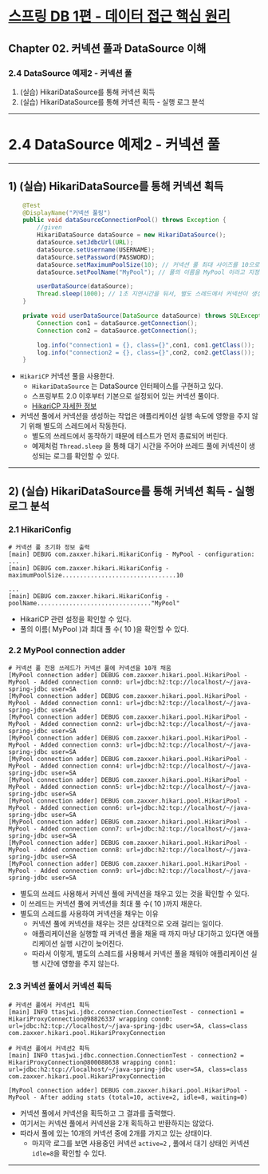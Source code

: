 # <a href = "../README.md" target="_blank">스프링 DB 1편 - 데이터 접근 핵심 원리</a>
## Chapter 02. 커넥션 풀과 DataSource 이해
### 2.4 DataSource 예제2 - 커넥션 풀
1) (실습) HikariDataSource를 통해 커넥션 획득
2) (실습) HikariDataSource를 통해 커넥션 획득 - 실행 로그 분석

---

# 2.4 DataSource 예제2 - 커넥션 풀

---

## 1) (실습) HikariDataSource를 통해 커넥션 획득
```java
    @Test
    @DisplayName("커넥션 풀링")
    public void dataSourceConnectionPool() throws Exception {
        //given
        HikariDataSource dataSource = new HikariDataSource();
        dataSource.setJdbcUrl(URL);
        dataSource.setUsername(USERNAME);
        dataSource.setPassword(PASSWORD);
        dataSource.setMaximumPoolSize(10); // 커넥션 풀 최대 사이즈를 10으로 지정
        dataSource.setPoolName("MyPool"); // 풀의 이름을 MyPool 이라고 지정했다.

        userDataSource(dataSource);
        Thread.sleep(1000); // 1초 지연시간을 둬서, 별도 스레드에서 커넥션이 생성되는 로그가 찍히는걸 확인할 수 있음.
    }

    private void userDataSource(DataSource dataSource) throws SQLException {
        Connection con1 = dataSource.getConnection();
        Connection con2 = dataSource.getConnection();

        log.info("connection1 = {}, class={}",con1, con1.getClass());
        log.info("connection2 = {}, class={}",con2, con2.getClass());
    }
```
- `HikariCP` 커넥션 풀을 사용한다.
    - `HikariDataSource` 는 DataSource 인터페이스를 구현하고 있다.
    - 스프링부트 2.0 이후부터  기본으로 설정되어 있는 커넥션 풀이다.
    - [HikariCP 자세한 정보](https://github.com/brettwooldridge/HikariCP)
- 커넥션 풀에서 커넥션을 생성하는 작업은 애플리케이션 실행 속도에 영향을 주지 않기 위해 별도의 스레드에서 작동한다.
    - 별도의 쓰레드에서 동작하기 때문에 테스트가 먼저 종료되어 버린다.
    - 예제처럼 `Thread.sleep` 을 통해 대기 시간을 주어야 쓰레드 풀에 커넥션이 생성되는 로그를 확인할 수 있다.

---

## 2) (실습) HikariDataSource를 통해 커넥션 획득 - 실행 로그 분석

### 2.1 HikariConfig
```shell
# 커넥션 풀 초기화 정보 출력
[main] DEBUG com.zaxxer.hikari.HikariConfig - MyPool - configuration:
...
[main] DEBUG com.zaxxer.hikari.HikariConfig - maximumPoolSize................................10

...
[main] DEBUG com.zaxxer.hikari.HikariConfig - poolName................................"MyPool"
```
- HikariCP 관련 설정을 확인할 수 있다.
- 풀의 이름( MyPool )과 최대 풀 수( 10 )을 확인할 수 있다.

### 2.2 MyPool connection adder
```shell
# 커넥션 풀 전용 쓰레드가 커넥션 풀에 커넥션을 10개 채움
[MyPool connection adder] DEBUG com.zaxxer.hikari.pool.HikariPool - MyPool - Added connection conn0: url=jdbc:h2:tcp://localhost/~/java-spring-jdbc user=SA
[MyPool connection adder] DEBUG com.zaxxer.hikari.pool.HikariPool - MyPool - Added connection conn1: url=jdbc:h2:tcp://localhost/~/java-spring-jdbc user=SA
[MyPool connection adder] DEBUG com.zaxxer.hikari.pool.HikariPool - MyPool - Added connection conn2: url=jdbc:h2:tcp://localhost/~/java-spring-jdbc user=SA
[MyPool connection adder] DEBUG com.zaxxer.hikari.pool.HikariPool - MyPool - Added connection conn3: url=jdbc:h2:tcp://localhost/~/java-spring-jdbc user=SA
[MyPool connection adder] DEBUG com.zaxxer.hikari.pool.HikariPool - MyPool - Added connection conn4: url=jdbc:h2:tcp://localhost/~/java-spring-jdbc user=SA
[MyPool connection adder] DEBUG com.zaxxer.hikari.pool.HikariPool - MyPool - Added connection conn5: url=jdbc:h2:tcp://localhost/~/java-spring-jdbc user=SA
[MyPool connection adder] DEBUG com.zaxxer.hikari.pool.HikariPool - MyPool - Added connection conn6: url=jdbc:h2:tcp://localhost/~/java-spring-jdbc user=SA
[MyPool connection adder] DEBUG com.zaxxer.hikari.pool.HikariPool - MyPool - Added connection conn7: url=jdbc:h2:tcp://localhost/~/java-spring-jdbc user=SA
[MyPool connection adder] DEBUG com.zaxxer.hikari.pool.HikariPool - MyPool - Added connection conn8: url=jdbc:h2:tcp://localhost/~/java-spring-jdbc user=SA
[MyPool connection adder] DEBUG com.zaxxer.hikari.pool.HikariPool - MyPool - Added connection conn9: url=jdbc:h2:tcp://localhost/~/java-spring-jdbc user=SA
```
- 별도의 쓰레드 사용해서 커넥션 풀에 커넥션을 채우고 있는 것을 확인할 수 있다.
- 이 쓰레드는 커넥션 풀에 커넥션을 최대 풀 수( 10 )까지 채운다.
- 별도의 스레드를 사용하여 커넥션을 채우는 이유 
  - 커넥션 풀에 커넥션을 채우는 것은 상대적으로 오래 걸리는 일이다.
  - 애플리케이션을 실행할 때 커넥션 풀을 채울 때 까지 마냥 대기하고 있다면 애플리케이션 실행 시간이 늦어진다.
  - 따라서 이렇게, 별도의 스레드를 사용해서 커넥션 풀을 채워야 애플리케이션 실행 시간에 영향을 주지 않는다.

### 2.3 커넥션 풀에서 커넥션 획득
```shell
# 커넥션 풀에서 커넥션1 획득
[main] INFO ttasjwi.jdbc.connection.ConnectionTest - connection1 = HikariProxyConnection@98826337 wrapping conn0: url=jdbc:h2:tcp://localhost/~/java-spring-jdbc user=SA, class=class com.zaxxer.hikari.pool.HikariProxyConnection

# 커넥션 풀에서 커넥션2 획득
[main] INFO ttasjwi.jdbc.connection.ConnectionTest - connection2 = HikariProxyConnection@800088638 wrapping conn1: url=jdbc:h2:tcp://localhost/~/java-spring-jdbc user=SA, class=class com.zaxxer.hikari.pool.HikariProxyConnection

[MyPool connection adder] DEBUG com.zaxxer.hikari.pool.HikariPool - MyPool - After adding stats (total=10, active=2, idle=8, waiting=0)
```
- 커넥션 풀에서 커넥션을 획득하고 그 결과를 출력했다.
- 여기서는 커넥션 풀에서 커넥션을 2개 획득하고 반환하지는 않았다.
- 따라서 풀에 있는 10개의 커넥션 중에 2개를 가지고 있는 상태이다.
  - 마지막 로그를 보면 사용중인 커넥션 `active=2` , 풀에서 대기 상태인 커넥션 `idle=8`을 확인할 수 있다.

---
